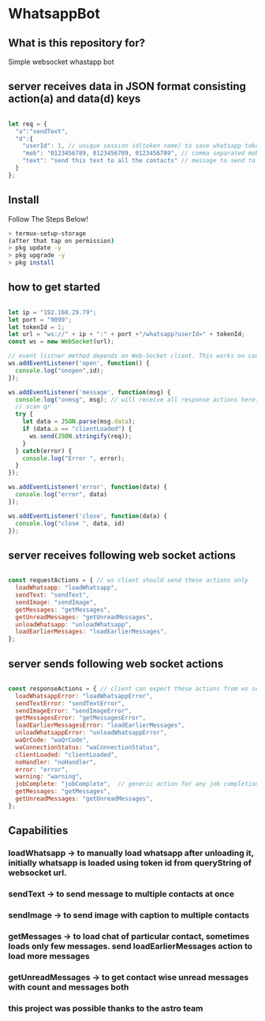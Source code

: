 # WhatsappBot

## What is this repository for?
Simple websocket whastapp bot


## server receives data in JSON format consisting action(a) and data(d) keys
``` javascript

let req = {
  "a":"sendText",
  "d":{
    "userId": 1, // unique session id(token name) to save whatsapp token for subsequent automatic login
    "mob": "0123456789, 0123456789, 0123456789", // comma separated mobile numbers without country code
    "text": "send this text to all the contacts" // message to send to all contacts
  }
};


```

## Install
Follow The Steps Below!

```bash
> termux-setup-storage
(after that tap on permission)
> pkg update -y
> pkg upgrade -y
> pkg install 

```

## how to get started

``` javascript

let ip = "192.168.29.79";
let port = "9099";
let tokenId = 1;
let url = "ws://" + ip + ":" + port +"/whatsapp?userId=" + tokenId;
const ws = new WebSocket(url);

// event listner method depends on Web-Socket client. This works on console of browsers
ws.addEventListener('open', function() {
  console.log("onopen",id);
});

ws.addEventListener('message', function(msg) {
  console.log("onmsg", msg); // will receive all response actions here, as soon as whatsapp client gets loaded
  // scan qr
  try {
    let data = JSON.parse(msg.data);
    if (data.a == "clientLoaded") {
      ws.send(JSON.stringify(req));
    }
  } catch(error) {
    console.log("Error ", error);
  }
});

ws.addEventListener('error', function(data) {
  console.log("error", data)
});

ws.addEventListener('close', function(data) {
  console.log("close ", data, id)
});


````

## server receives following web socket actions
``` javascript

const requestActions = { // ws client should send these actions only
  loadWhatsapp: "loadWhatsapp",
  sendText: "sendText",
  sendImage: "sendImage",
  getMessages: "getMessages",
  getUnreadMessages: "getUnreadMessages",
  unloadWhatsapp: "unloadWhatsapp",
  loadEarlierMessages: "loadEarlierMessages",
};

```


## server sends following web socket actions
``` javascript

const responseActions = { // client can expect these actions from ws server
  loadWhatsappError: "loadWhatsappError",
  sendTextError: "sendTextError",
  sendImageError: "sendImageError",
  getMessagesError: "getMessagesError",
  loadEarlierMessagesError: "loadEarlierMessages",
  unloadWhatsappError: "unloadWhatsappError",
  waQrCode: "waQrCode",
  waConnectionStatus: "waConnectionStatus",
  clientLoaded: "clientLoaded",
  noHandler: "noHandler",
  error: "error",
  warning: "warning",
  jobComplete: "jobComplete",  // generic action for any job completion status
  getMessages: "getMessages",
  getUnreadMessages: "getUnreadMessages",
};

```

## Capabilities

### loadWhatsapp -> to manually load whatsapp after unloading it, initially whatsapp is loaded using token id from queryString of websocket url.

### sendText -> to send message to multiple contacts at once

### sendImage -> to send image with caption to multiple contacts

### getMessages -> to load chat of particular contact, sometimes loads only few messages. send loadEarlierMessages action to load more messages

### getUnreadMessages -> to get contact wise unread messages with count and messages both

### this project was possible thanks to the astro team
